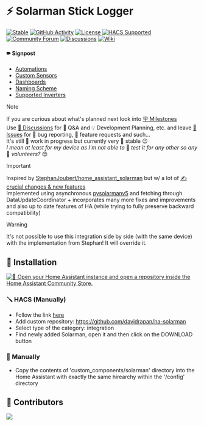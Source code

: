 # ⚡ Solarman Stick Logger

[![Stable](https://img.shields.io/github/release/davidrapan/ha-solarman)](https://github.com/davidrapan/ha-solarman/releases/latest)
[![GitHub Activity](https://img.shields.io/github/commit-activity/y/davidrapan/ha-solarman?label=commits)](https://github.com/davidrapan/ha-solarman/commits/main)
[![License](https://img.shields.io/github/license/davidrapan/ha-solarman)](LICENSE)
[![HACS Supported](https://img.shields.io/badge/HACS-Supported-green)](https://github.com/custom-components/hacs)
[![Community Forum](https://img.shields.io/badge/community-forum-brightgreen.svg)](https://community.home-assistant.io/t/solarman-stick-logger-by-david-rapan)
[![Discussions](https://img.shields.io/badge/community-discussions-brightgreen)](https://github.com/davidrapan/ha-solarman/discussions)
[![Wiki](https://img.shields.io/badge/wiki-8A2BE2)](https://github.com/davidrapan/ha-solarman/wiki)

#### 🠶 Signpost
- [Automations](https://github.com/davidrapan/ha-solarman/wiki/Automations)
- [Custom Sensors](https://github.com/davidrapan/ha-solarman/wiki/Custom-Sensors)
- [Dashboards](https://github.com/davidrapan/ha-solarman/wiki/Dashboards)
- [Naming Scheme](https://github.com/davidrapan/ha-solarman/wiki/Naming-Scheme)
- [Supported Inverters](https://github.com/davidrapan/ha-solarman/wiki/Supported-Inverters)

> [!NOTE]  
> If you are curious about what's planned next look into [🪧 Milestones](https://github.com/davidrapan/ha-solarman/milestones)  
> Use [💬 Discussions](https://github.com/davidrapan/ha-solarman/discussions) for 🙏 Q&A and 💡 Development Planning, etc. and leave [🚩 Issues](https://github.com/davidrapan/ha-solarman/issues) for 🐞 bug reporting, 🎁 feature requests and such...  
> It's still 🚧 work in progress but currently very 🐎 stable 😉  
> *I mean at least for my device as I'm not able to* 🧪 *test it for any other so any* 🧍 *volunteers?* 😊  

> [!IMPORTANT]  
> Inspired by [StephanJoubert/home_assistant_solarman](https://github.com/StephanJoubert/home_assistant_solarman) but w/ a lot of [✍ crucial changes & new features](https://github.com/davidrapan/ha-solarman/wiki#-changes)  
> Implemented using asynchronous [pysolarmanv5](https://github.com/jmccrohan/pysolarmanv5) and fetching through DataUpdateCoordinator + incorporates many more fixes and improvements and also up to date features of HA (while trying to fully preserve backward compatibility)

> [!WARNING]  
> It's not possible to use this integration side by side (with the same device) with the implementation from Stephan! It will override it.  

## 🔨 Installation

[![🔌 Open your Home Assistant instance and open a repository inside the Home Assistant Community Store.](https://my.home-assistant.io/badges/hacs_repository.svg)](https://my.home-assistant.io/redirect/hacs_repository/?owner=davidrapan&repository=ha-solarman&category=integration)

### 🪛 HACS (Manually)
- Follow the link [here](https://hacs.xyz/docs/faq/custom_repositories/)
- Add custom repository: https://github.com/davidrapan/ha-solarman
- Select type of the category: integration
- Find newly added Solarman, open it and then click on the DOWNLOAD button

### 🔧 Manually
- Copy the contents of 'custom_components/solarman' directory into the Home Assistant with exactly the same hirearchy within the '/config' directory

## 👤 Contributors
<a href="https://github.com/davidrapan/ha-solarman/graphs/contributors">
  <img src="https://contrib.rocks/image?repo=davidrapan/ha-solarman" />
</a>
